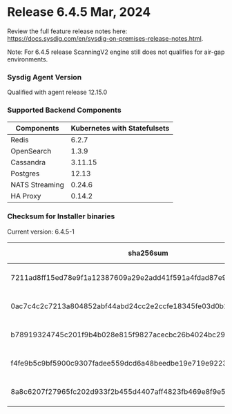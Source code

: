 Release 6.4.5 Mar, 2024
===

Review the full feature release notes here: https://docs.sysdig.com/en/sysdig-on-premises-release-notes.html.

Note: For 6.4.5 release ScanningV2 engine still does not qualifies for air-gap environments.

### Sysdig Agent Version

Qualified with agent release 12.15.0

### Supported Backend Components

| **Components** | **Kubernetes with Statefulsets** |
|---|---|
| Redis                      | 6.2.7 |
| OpenSearch                 | 1.3.9 |
| Cassandra                  | 3.11.15 |
| Postgres                   | 12.13 |
| NATS Streaming             | 0.24.6 |
| HA Proxy                   | 0.14.2 |


### Checksum for Installer binaries

Current version: 6.4.5-1

| **sha256sum** | **Installer binary** |
|---|---|
| 7211ad8ff15ed78e9f1a12387609a29e2add41f591a4fdad87e9e9296eee1202 | installer-darwin-amd64 |
| 0ac7c4c2c7213a804852abf44abd24cc2e2ccfe18345fe03d0b12b59e90e5124 | installer-darwin-arm64 |
| b78919324745c201f9b4b028e815f9827acecbc26b4024bc29a0a52903b2cd60 | installer-linux-amd64 |
| f4fe9b5c9bf5900c9307fadee559dcd6a48beedbe19e719e92230afa19817c63 | installer-linux-arm |
| 8a8c6207f27965fc202d933f2b455d4407aff4823fb469e8f9e5805e31642968 | installer-linux-arm64 |
